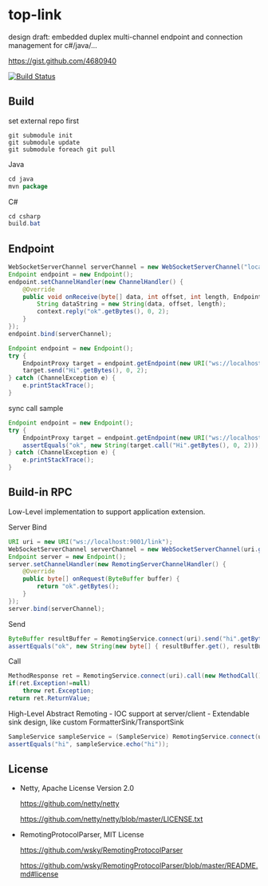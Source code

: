 top-link
========

design draft: embedded duplex multi-channel endpoint and connection management for c#/java/...

https://gist.github.com/4680940

[![Build Status](https://travis-ci.org/wsky/top-link.png?branch=master)](https://travis-ci.org/wsky/top-link)

## Build

set external repo first
```
git submodule init
git submodule update
git submodule foreach git pull
```

Java
```java
cd java
mvn package
```

C#
```c#
cd csharp
build.bat
```

## Endpoint

```java
WebSocketServerChannel serverChannel = new WebSocketServerChannel("localhost", 8080);
Endpoint endpoint = new Endpoint();
endpoint.setChannelHandler(new ChannelHandler() {
	@Override
	public void onReceive(byte[] data, int offset, int length, EndpointContext context) {
		String dataString = new String(data, offset, length);
		context.reply("ok".getBytes(), 0, 2);
	}
});
endpoint.bind(serverChannel);
```

```java
Endpoint endpoint = new Endpoint();
try {
	EndpointProxy target = endpoint.getEndpoint(new URI("ws://localhost:8080/link"));
	target.send("Hi".getBytes(), 0, 2);
} catch (ChannelException e) {
	e.printStackTrace();
}
```

sync call sample
```java
Endpoint endpoint = new Endpoint();
try {
	EndpointProxy target = endpoint.getEndpoint(new URI("ws://localhost:8080/link"));
	assertEquals("ok", new String(target.call("Hi".getBytes(), 0, 2)));
} catch (ChannelException e) {
	e.printStackTrace();
}
```

## Build-in RPC

Low-Level implementation to support application extension.

Server Bind
```java
URI uri = new URI("ws://localhost:9001/link");
WebSocketServerChannel serverChannel = new WebSocketServerChannel(uri.getHost(), uri.getPort());
Endpoint server = new Endpoint();
server.setChannelHandler(new RemotingServerChannelHandler() {
	@Override
	public byte[] onRequest(ByteBuffer buffer) {
		return "ok".getBytes();
	}
});
server.bind(serverChannel);
```

Send
```java
ByteBuffer resultBuffer = RemotingService.connect(uri).send("hi".getBytes(), 0, 2);
assertEquals("ok", new String(new byte[] { resultBuffer.get(), resultBuffer.get() }));
```

Call
```java
MethodResponse ret = RemotingService.connect(uri).call(new MethodCall());
if(ret.Exception!=null)
	throw ret.Exception;
return ret.ReturnValue;
```

High-Level Abstract Remoting
	- IOC support at server/client
	- Extendable sink design, like custom FormatterSink/TransportSink

```java
SampleService sampleService = (SampleService) RemotingService.connect(uri, SampleService.class);
assertEquals("hi", sampleService.echo("hi"));
```

## License

- Netty, Apache License Version 2.0

	https://github.com/netty/netty

	https://github.com/netty/netty/blob/master/LICENSE.txt

- RemotingProtocolParser, MIT License

	https://github.com/wsky/RemotingProtocolParser

	https://github.com/wsky/RemotingProtocolParser/blob/master/README.md#license


